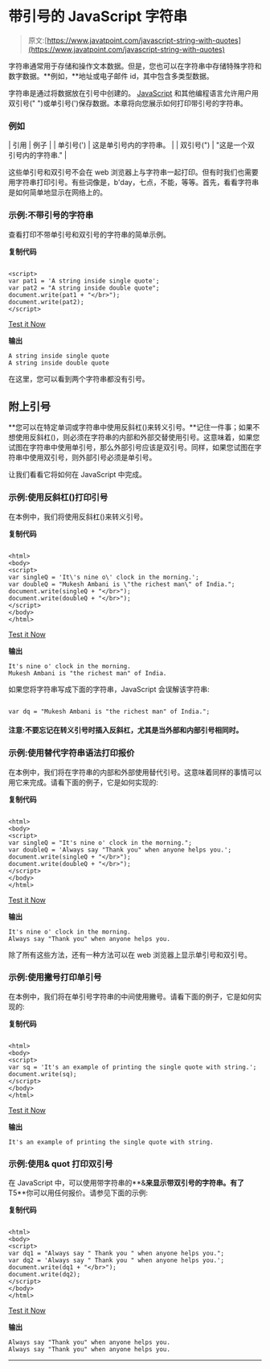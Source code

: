 # 带引号的 JavaScript 字符串

> 原文:[https://www.javatpoint.com/javascript-string-with-quotes](https://www.javatpoint.com/javascript-string-with-quotes)

字符串通常用于存储和操作文本数据。但是，您也可以在字符串中存储特殊字符和数字数据。**例如，**地址或电子邮件 id，其中包含多类型数据。

字符串是通过将数据放在引号中创建的。 [JavaScript](https://www.javatpoint.com/javascript-tutorial) 和其他编程语言允许用户用双引号(" ")或单引号(')保存数据。本章将向您展示如何打印带引号的字符串。

### 例如

| 引用 | 例子 |
| 单引号(') | 这是单引号内的字符串。 |
| 双引号(") | "这是一个双引号内的字符串." |

这些单引号和双引号不会在 web 浏览器上与字符串一起打印。但有时我们也需要用字符串打印引号。有些词像是，b'day，七点，不能，等等。首先，看看字符串是如何简单地显示在网络上的。

### 示例:不带引号的字符串

查看打印不带单引号和双引号的字符串的简单示例。

**复制代码**

```

<script>
var pat1 = 'A string inside single quote';
var pat2 = "A string inside double quote";
document.write(pat1 + "</br>");
document.write(pat2);
</script>

```

[Test it Now](https://www.javatpoint.com/oprweb/test.jsp?filename=javascript-string-with-quotes1)

**输出**

```
A string inside single quote
A string inside double quote

```

在这里，您可以看到两个字符串都没有引号。

## 附上引号

**您可以在特定单词或字符串中使用反斜杠(\)来转义引号。**记住一件事；如果不想使用反斜杠(\)，则必须在字符串的内部和外部交替使用引号。这意味着，如果您试图在字符串中使用单引号，那么外部引号应该是双引号。同样，如果您试图在字符串中使用双引号，则外部引号必须是单引号。

让我们看看它将如何在 JavaScript 中完成。

### 示例:使用反斜杠(\)打印引号

在本例中，我们将使用反斜杠(\)来转义引号。

**复制代码**

```

<html>
<body>
<script>
var singleQ = 'It\'s nine o\' clock in the morning.';
var doubleQ = "Mukesh Ambani is \"the richest man\" of India.";
document.write(singleQ + "</br>");
document.write(doubleQ + "</br>");
</script>
</body>
</html>

```

[Test it Now](https://www.javatpoint.com/oprweb/test.jsp?filename=javascript-string-with-quotes2)

**输出**

```
It's nine o' clock in the morning.
Mukesh Ambani is "the richest man" of India.

```

如果您将字符串写成下面的字符串，JavaScript 会误解该字符串:

```

var dq = "Mukesh Ambani is "the richest man" of India.";

```

#### 注意:不要忘记在转义引号时插入反斜杠，尤其是当外部和内部引号相同时。

### 示例:使用替代字符串语法打印报价

在本例中，我们将在字符串的内部和外部使用替代引号。这意味着同样的事情可以用它来完成。请看下面的例子，它是如何实现的:

**复制代码**

```

<html>
<body>
<script>
var singleQ = "It's nine o' clock in the morning.";
var doubleQ = 'Always say "Thank you" when anyone helps you.';
document.write(singleQ + "</br>");
document.write(doubleQ + "</br>");
</script>
</body>
</html>

```

[Test it Now](https://www.javatpoint.com/oprweb/test.jsp?filename=javascript-string-with-quotes3)

**输出**

```
It's nine o' clock in the morning.
Always say "Thank you" when anyone helps you.

```

除了所有这些方法，还有一种方法可以在 web 浏览器上显示单引号和双引号。

### 示例:使用撇号打印单引号

在本例中，我们将在单引号字符串的中间使用撇号。请看下面的例子，它是如何实现的:

**复制代码**

```

<html>
<body>
<script>
var sq = 'It's an example of printing the single quote with string.';
document.write(sq);
</script>
</body>
</html>

```

[Test it Now](https://www.javatpoint.com/oprweb/test.jsp?filename=javascript-string-with-quotes4)

**输出**

```
It's an example of printing the single quote with string.

```

### 示例:使用& quot 打印双引号

在 JavaScript 中，可以使用带字符串的**&**来显示带双引号的字符串。有了**T5**你可以用任何报价。请参见下面的示例:

**复制代码**

```

<html>
<body>
<script>
var dq1 = "Always say " Thank you " when anyone helps you.";
var dq2 = 'Always say " Thank you " when anyone helps you.';
document.write(dq1 + "</br>");
document.write(dq2);
</script>
</body>
</html>

```

[Test it Now](https://www.javatpoint.com/oprweb/test.jsp?filename=javascript-string-with-quotes5)

**输出**

```
Always say "Thank you" when anyone helps you.
Always say "Thank you" when anyone helps you.

```

* * *